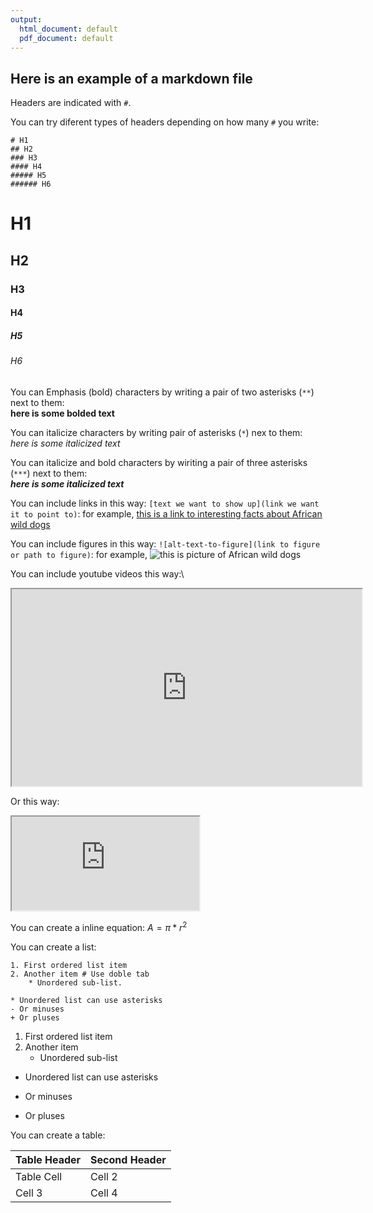 ```yaml
---
output:
  html_document: default
  pdf_document: default
---
```

## Here is an example of a markdown file

Headers are indicated with `#`.

You can try diferent types of headers depending on how many `#` you write:

```
# H1
## H2
### H3
#### H4
##### H5
###### H6
```

# H1
## H2
### H3
#### H4
##### H5
###### H6

You can Emphasis (bold) characters by writing a pair of two asterisks (`**`) next to them:  
**here is some bolded text**

You can italicize characters by writing pair of asterisks (`*`) nex to them:  
*here is some italicized text*

You can italicize and bold characters by wiriting a pair of three asterisks (`***`) next to them:  
***here is some italicized text***  

You can include links in this way: `[text we want to show up](link we want it to point to)`: for example, [this is a link to interesting facts about African wild dogs](https://www.fauna-flora.org/species/african-wild-dog?gclid=EAIaIQobChMIpab5w_u-4QIVAR6tBh0mJg2_EAAYASAAEgK4cvD_BwE)

You can include figures in this way: `![alt-text-to-figure](link to figure or path to figure)`: for example, ![this is picture of African wild dogs](/Users/dechavezv/Desktop/wild-dog.jpg)  


You can include youtube videos this way:\   
<iframe src="https://www.youtube.com/embed/DAflT-GTMk4?si=0hDi9yTkFx-Pgq20&amp"data-external= "1" width="560" height="315"> </iframe> 

Or this way: 

<iframe src="https://www.youtube.com/embed/6A5EpqqDOdk" data-external= "1" > </iframe>



You can create a inline equation: $A = \pi*r^{2}$

You can create a list:

```
1. First ordered list item
2. Another item # Use doble tab  
	* Unordered sub-list.
  
* Unordered list can use asterisks
- Or minuses
+ Or pluses
```

1. First ordered list item
2. Another item
    + Unordered sub-list

* Unordered list can use asterisks
- Or minuses
+ Or pluses

You can create a table:

Table Header  | Second Header
------------- | -------------
Table Cell    | Cell 2
Cell 3        | Cell 4
